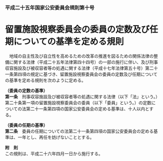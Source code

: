 ### 平成二十五年国家公安委員会規則第十号  
# 留置施設視察委員会の委員の定数及び任期についての基準を定める規則  
　地域の自主性及び自立性を高めるための改革の推進を図るための関係法律の整備に関する法律（平成二十五年法律第四十四号）の一部の施行に伴い、及び刑事収容施設及び被収容者等の処遇に関する法律（平成十七年法律第五十号）第二十一条第四項の規定に基づき、留置施設視察委員会の委員の定数及び任期についての基準を定める規則を次のように定める。  
  
**（委員の定数の基準）**  
**第一条**　刑事収容施設及び被収容者等の処遇に関する法律（以下「法」という。）第二十条第一項の留置施設視察委員会の委員（以下「委員」という。）の定数についての法第二十一条第四項の国家公安委員会の定める基準は、十人以内とする。  
  
**（委員の任期の基準）**  
**第二条**　委員の任期についての法第二十一条第四項の国家公安委員会の定める基準は、一年とし、再任を妨げないこととする。  
  
**附　則**  
この規則は、平成二十六年四月一日から施行する。  
  
